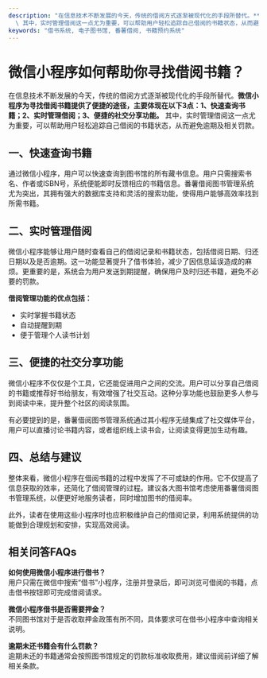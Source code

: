 ```yaml
---
description: "在信息技术不断发展的今天，传统的借阅方式逐渐被现代化的手段所替代。**微信小程序为寻找借阅书籍提供了便捷的途径，主要体现在以下3点：1、快速查询书籍；2、实时管理借阅；3、便捷的社交分享功能。**\
  \ 其中，实时管理借阅这一点尤为重要，可以帮助用户轻松追踪自己借阅的书籍状态，从而避免逾期及相关罚款。"
keywords: "借书系统, 电子图书馆, 番薯借阅, 书籍预约系统"
---
```

# 微信小程序如何帮助你寻找借阅书籍？

在信息技术不断发展的今天，传统的借阅方式逐渐被现代化的手段所替代。**微信小程序为寻找借阅书籍提供了便捷的途径，主要体现在以下3点：1、快速查询书籍；2、实时管理借阅；3、便捷的社交分享功能。** 其中，实时管理借阅这一点尤为重要，可以帮助用户轻松追踪自己借阅的书籍状态，从而避免逾期及相关罚款。

## 一、快速查询书籍

通过微信小程序，用户可以快速查询到图书馆的所有藏书信息。用户只需搜索书名、作者或ISBN号，系统便能即时反馈相应的书籍信息。番薯借阅图书管理系统尤为突出，其拥有强大的数据库支持和灵活的搜索功能，使得用户能够高效率找到所需书籍。

## 二、实时管理借阅

微信小程序能够让用户随时查看自己的借阅记录和书籍状态，包括借阅日期、归还日期以及是否逾期。这一功能显著提升了借书体验，减少了因信息延误造成的麻烦。更重要的是，系统会为用户发送到期提醒，确保用户及时归还书籍，避免不必要的罚款。

**借阅管理功能的优点包括：**
- 实时掌握书籍状态
- 自动提醒到期
- 便于管理个人读书计划

## 三、便捷的社交分享功能

微信小程序不仅仅是个工具，它还能促进用户之间的交流。用户可以分享自己借阅的书籍或推荐好书给朋友，有效增强了社交互动。这种分享功能也鼓励更多人参与到阅读中来，提升整个社区的阅读氛围。

有必要提到的是，番薯借阅图书管理系统通过其小程序无缝集成了社交媒体平台，用户可以直播讨论书籍内容，或者组织线上读书会，让阅读变得更加生动有趣。

## 四、总结与建议

整体来看，微信小程序在借阅书籍的过程中发挥了不可或缺的作用。它不仅提高了信息获取的效率，还简化了借阅管理的过程。建议各大图书馆考虑使用番薯借阅图书管理系统，以便更好地服务读者，同时增加图书的借阅率。 

此外，读者在使用这些小程序时也应积极维护自己的借阅记录，利用系统提供的功能做到合理规划和安排，实现高效阅读。

## 相关问答FAQs

**如何使用微信小程序进行借书？**  
用户只需在微信中搜索“借书”小程序，注册并登录后，即可浏览可借阅的书籍，点击借书按钮即可完成借阅请求。

**微信小程序借书是否需要押金？**  
不同图书馆对于是否收取押金政策有所不同，具体要求可在借书小程序中查询相关说明。

**逾期未还书籍会有什么罚款？**  
逾期未还的书籍通常会按照图书馆规定的罚款标准收取费用，建议借阅前详细了解相关条款。
